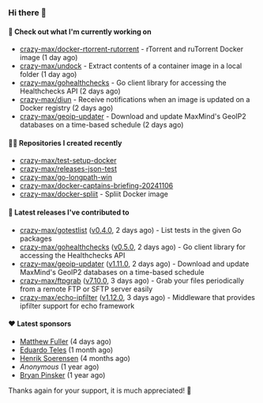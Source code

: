 ### Hi there 👋

#### 👷 Check out what I'm currently working on

- [crazy-max/docker-rtorrent-rutorrent](https://github.com/crazy-max/docker-rtorrent-rutorrent) - rTorrent and ruTorrent Docker image (1 day ago)
- [crazy-max/undock](https://github.com/crazy-max/undock) - Extract contents of a container image in a local folder (1 day ago)
- [crazy-max/gohealthchecks](https://github.com/crazy-max/gohealthchecks) - Go client library for accessing the Healthchecks API (2 days ago)
- [crazy-max/diun](https://github.com/crazy-max/diun) - Receive notifications when an image is updated on a Docker registry (2 days ago)
- [crazy-max/geoip-updater](https://github.com/crazy-max/geoip-updater) - Download and update MaxMind&#39;s GeoIP2 databases on a time-based schedule (2 days ago)

#### 👨‍💻 Repositories I created recently

- [crazy-max/test-setup-docker](https://github.com/crazy-max/test-setup-docker)
- [crazy-max/releases-json-test](https://github.com/crazy-max/releases-json-test)
- [crazy-max/go-longpath-win](https://github.com/crazy-max/go-longpath-win)
- [crazy-max/docker-captains-briefing-20241106](https://github.com/crazy-max/docker-captains-briefing-20241106)
- [crazy-max/docker-spliit](https://github.com/crazy-max/docker-spliit) - Spliit Docker image

#### 🚀 Latest releases I've contributed to

- [crazy-max/gotestlist](https://github.com/crazy-max/gotestlist) ([v0.4.0](https://github.com/crazy-max/gotestlist/releases/tag/v0.4.0), 2 days ago) - List tests in the given Go packages
- [crazy-max/gohealthchecks](https://github.com/crazy-max/gohealthchecks) ([v0.5.0](https://github.com/crazy-max/gohealthchecks/releases/tag/v0.5.0), 2 days ago) - Go client library for accessing the Healthchecks API
- [crazy-max/geoip-updater](https://github.com/crazy-max/geoip-updater) ([v1.11.0](https://github.com/crazy-max/geoip-updater/releases/tag/v1.11.0), 2 days ago) - Download and update MaxMind&#39;s GeoIP2 databases on a time-based schedule
- [crazy-max/ftpgrab](https://github.com/crazy-max/ftpgrab) ([v7.10.0](https://github.com/crazy-max/ftpgrab/releases/tag/v7.10.0), 3 days ago) - Grab your files periodically from a remote FTP or SFTP server easily
- [crazy-max/echo-ipfilter](https://github.com/crazy-max/echo-ipfilter) ([v1.12.0](https://github.com/crazy-max/echo-ipfilter/releases/tag/v1.12.0), 3 days ago) - Middleware that provides ipfilter support for echo framework

#### ❤️ Latest sponsors
- [Matthew Fuller](https://github.com/mathematics333) (4 days ago)
- [Eduardo Teles](https://github.com/eduardoteles17) (1 month ago)
- [Henrik Soerensen](https://github.com/hsoerensen) (4 months ago)
- _Anonymous_ (1 year ago)
- [Bryan Pinsker](https://github.com/BryanPinsker) (1 year ago)

Thanks again for your support, it is much appreciated! 🙏
